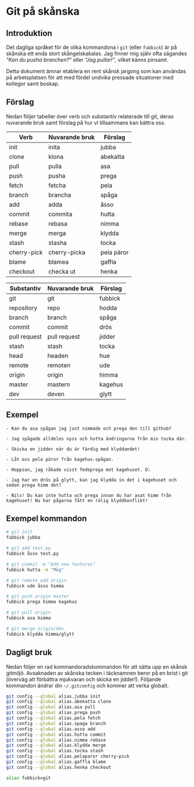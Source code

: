 # Git på skånska

## Introduktion

Det dagliga språket för de olika kommandona i `git` (eller `fubbick`) är
på skånska ett enda stort skångelskakalas. Jag finner mig själv ofta
sägandes _"Kan du pusha branchen?"_ eller _"Jag pullar!"_, vilket
känns pinsamt.

Detta dokument ämnar etablera en rent skånsk jargong som kan användas
på arbetsplatsen för att med fördel undvika pressade situationer med
kollegor samt boskap.

## Förslag

Nedan följer tabeller över verb och substantiv relaterade till git,
deras nuvarande bruk samt förslag på hur vi tillsammans kan bättra
oss.

| Verb        | Nuvarande bruk | Förslag       |
|-------------|----------------|---------------|
| init        | inita          | jubba         |
| clone       | klona          | abekatta      |
| pull        | pulla          | asa           |
| push        | pusha          | prega         |
| fetch       | fetcha         | pela          |
| branch      | brancha        | spåga         |
| add         | adda           | åsso          |
| commit      | commita        | hutta         |
| rebase      | rebasa         | nimma         |
| merge       | merga          | klydda        |
| stash       | stasha         | tocka         |
| cherry-pick | cherry-picka   | pela päror    |
| blame       | blamea         | gaffla        |
| checkout    | checka ut      | henka         |

| Substantiv   | Nuvarande bruk | Förslag     |
|--------------|----------------|-------------|
| git          | git            | fubbick     |
| repository   | repo           | hodda       |
| branch       | branch         | spåga       |
| commit       | commit         | drös        |
| pull request | pull request   | jidder      |
| stash        | stash          | tocka       |
| head         | headen         | hue         |
| remote       | remoten        | ude         |
| origin       | origin         | himma       |
| master       | mastern        | kagehus     |
| dev          | deven          | glytt       |


## Exempel

    - Kan du asa spågan jag just nimmade och prega den till github?

    - Jag spågade alldeles nyss och hutta ändringarna från min tocka där.

    - Skicka en jidder när du är färdig med klyddandet!

    - Låt oss pela päror från kagehus-spågan.

    - Hoppsan, jag råkade visst fedeprega mot kagehuset. D:

    - Jag har en drös på glytt, kan jag klydda in det i kagehuset och sedan prega himm det?

    - Nils! Du kan inte hutta och prega innan du har asat himm från kagehuset! Nu har pågarna fått en rälig klyddkonflikt!

## Exempel kommandon

```bash
# git init
fubbick jubba

# git add test.py
fubbick åsso test.py

# git commit -m "Add new features"
fubbick hutta -m "Mög"

# git remote add origin
fubbick ude åsso himma

# git push origin master
fubbick prega himma kagehus

# git pull origin
fubbick asa himma

# git merge origin/dev
fubbick klydda himma/glytt
```

## Dagligt bruk

Nedan följer en rad kommandoradskommandon för att sätta upp en skånsk
gitmiljö. Avsaknaden av skånska tecken i täcknamnen beror på en brist i git
(överväg att förbättra mjukvaran och skicka en jidder!). Följande
kommandon ändrar din `~/.gitconfig` och kommer att verka globalt.

```bash
git config --global alias.jubba init
git config --global alias.abekatta clone
git config --global alias.asa pull
git config --global alias.prega push
git config --global alias.pela fetch
git config --global alias.spaga branch
git config --global alias.asso add
git config --global alias.hutta commit
git config --global alias.nimma rebase
git config --global alias.klydda merge
git config --global alias.tocka stash
git config --global alias.pelaparor cherry-pick
git config --global alias.gaffla blame
git config --global alias.henka checkout

alias fubbick=git
```
